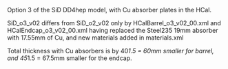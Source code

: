 Option 3 of the SiD DD4hep model, with Cu absorber plates in the HCal.

SiD_o3_v02 differs from SiD_o2_v02 only by HCalBarrel_o3_v02_00.xml and HCalEndcap_o3_v02_00.xml having replaced the Steel235 19mm absorber with 17.55mm of Cu, and new materials added in materials.xml

Total thickness with Cu absorbers is by 40*1.5 = 60mm smaller for barrel, and 45*1.5 = 67.5mm smaller for the endcap.
